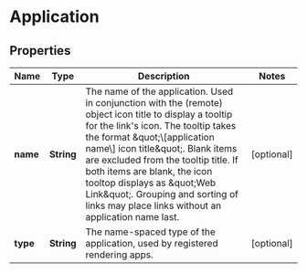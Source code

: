 # Application

## Properties
Name | Type | Description | Notes
------------ | ------------- | ------------- | -------------
**name** | **String** | The name of the application. Used in conjunction with the (remote) object icon title to display a tooltip for the link&#x27;s icon. The tooltip takes the format \&quot;\\[application name\\] icon title\&quot;. Blank items are excluded from the tooltip title. If both items are blank, the icon tooltop displays as \&quot;Web Link\&quot;. Grouping and sorting of links may place links without an application name last. |  [optional]
**type** | **String** | The name-spaced type of the application, used by registered rendering apps. |  [optional]
